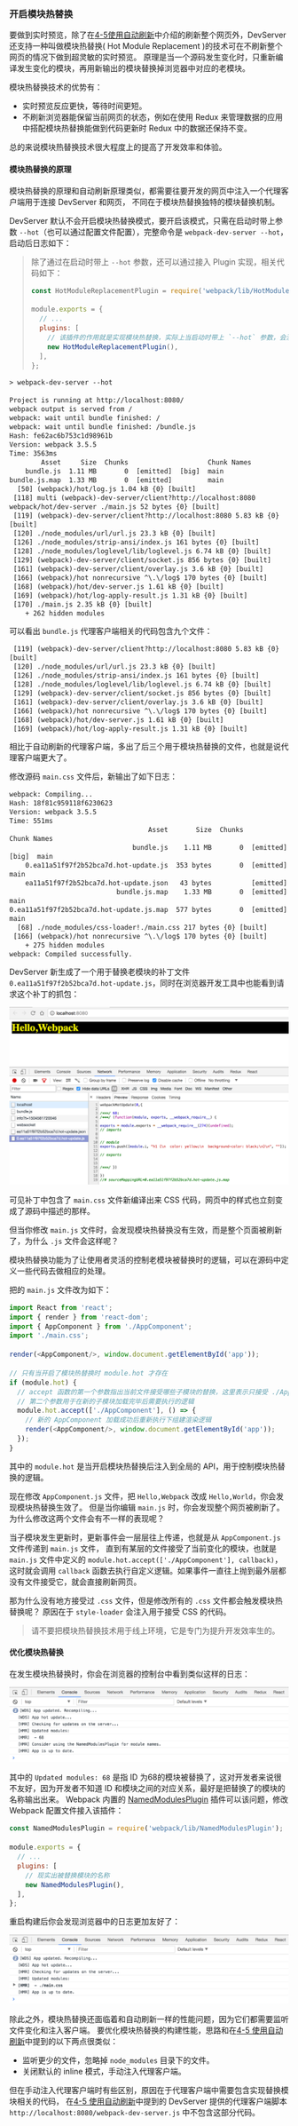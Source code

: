 ### 开启模块热替换
要做到实时预览，除了在[4-5使用自动刷新](4-5使用自动刷新.md)中介绍的刷新整个网页外，DevServer 还支持一种叫做模块热替换( Hot Module Replacement )的技术可在不刷新整个网页的情况下做到超灵敏的实时预览。
原理是当一个源码发生变化时，只重新编译发生变化的模块，再用新输出的模块替换掉浏览器中对应的老模块。

模块热替换技术的优势有：

- 实时预览反应更快，等待时间更短。
- 不刷新浏览器能保留当前网页的状态，例如在使用 Redux 来管理数据的应用中搭配模块热替换能做到代码更新时 Redux 中的数据还保持不变。

总的来说模块热替换技术很大程度上的提高了开发效率和体验。

#### 模块热替换的原理
模块热替换的原理和自动刷新原理类似，都需要往要开发的网页中注入一个代理客户端用于连接 DevServer 和网页，
不同在于模块热替换独特的模块替换机制。

DevServer 默认不会开启模块热替换模式，要开启该模式，只需在启动时带上参数 `--hot`（也可以通过配置文件配置），完整命令是 `webpack-dev-server --hot`，启动后日志如下：

> 除了通过在启动时带上 `--hot` 参数，还可以通过接入 Plugin 实现，相关代码如下：
> ```js
> const HotModuleReplacementPlugin = require('webpack/lib/HotModuleReplacementPlugin');
> 
> module.exports = {
>   // ...
>   plugins: [
>     // 该插件的作用就是实现模块热替换，实际上当启动时带上 `--hot` 参数，会注入该插件。
>     new HotModuleReplacementPlugin(),
>   ],
> };
> ```

```
> webpack-dev-server --hot

Project is running at http://localhost:8080/
webpack output is served from /
webpack: wait until bundle finished: /
webpack: wait until bundle finished: /bundle.js
Hash: fe62ac6b753c1d98961b
Version: webpack 3.5.5
Time: 3563ms
        Asset     Size  Chunks                    Chunk Names
    bundle.js  1.11 MB       0  [emitted]  [big]  main
bundle.js.map  1.33 MB       0  [emitted]         main
  [50] (webpack)/hot/log.js 1.04 kB {0} [built]
 [118] multi (webpack)-dev-server/client?http://localhost:8080 webpack/hot/dev-server ./main.js 52 bytes {0} [built]
 [119] (webpack)-dev-server/client?http://localhost:8080 5.83 kB {0} [built]
 [120] ./node_modules/url/url.js 23.3 kB {0} [built]
 [126] ./node_modules/strip-ansi/index.js 161 bytes {0} [built]
 [128] ./node_modules/loglevel/lib/loglevel.js 6.74 kB {0} [built]
 [129] (webpack)-dev-server/client/socket.js 856 bytes {0} [built]
 [161] (webpack)-dev-server/client/overlay.js 3.6 kB {0} [built]
 [166] (webpack)/hot nonrecursive ^\.\/log$ 170 bytes {0} [built]
 [168] (webpack)/hot/dev-server.js 1.61 kB {0} [built]
 [169] (webpack)/hot/log-apply-result.js 1.31 kB {0} [built]
 [170] ./main.js 2.35 kB {0} [built]
    + 262 hidden modules
```
可以看出 `bundle.js` 代理客户端相关的代码包含九个文件：
```
 [119] (webpack)-dev-server/client?http://localhost:8080 5.83 kB {0} [built]
 [120] ./node_modules/url/url.js 23.3 kB {0} [built]
 [126] ./node_modules/strip-ansi/index.js 161 bytes {0} [built]
 [128] ./node_modules/loglevel/lib/loglevel.js 6.74 kB {0} [built] 
 [129] (webpack)-dev-server/client/socket.js 856 bytes {0} [built]
 [161] (webpack)-dev-server/client/overlay.js 3.6 kB {0} [built]
 [166] (webpack)/hot nonrecursive ^\.\/log$ 170 bytes {0} [built]
 [168] (webpack)/hot/dev-server.js 1.61 kB {0} [built]
 [169] (webpack)/hot/log-apply-result.js 1.31 kB {0} [built]
```
相比于自动刷新的代理客户端，多出了后三个用于模块热替换的文件，也就是说代理客户端更大了。

修改源码 `main.css` 文件后，新输出了如下日志：
```
webpack: Compiling...
Hash: 18f81c959118f6230623
Version: webpack 3.5.5
Time: 551ms
                                   Asset       Size  Chunks                    Chunk Names
                               bundle.js    1.11 MB       0  [emitted]  [big]  main
    0.ea11a51f97f2b52bca7d.hot-update.js  353 bytes       0  [emitted]         main
    ea11a51f97f2b52bca7d.hot-update.json   43 bytes          [emitted]         
                           bundle.js.map    1.33 MB       0  [emitted]         main
0.ea11a51f97f2b52bca7d.hot-update.js.map  577 bytes       0  [emitted]         main
  [68] ./node_modules/css-loader!./main.css 217 bytes {0} [built]
 [166] (webpack)/hot nonrecursive ^\.\/log$ 170 bytes {0} [built]
    + 275 hidden modules
webpack: Compiled successfully.
```
DevServer 新生成了一个用于替换老模块的补丁文件 `0.ea11a51f97f2b52bca7d.hot-update.js`，同时在浏览器开发工具中也能看到请求这个补丁的抓包：

![图4.5.3 模块热替换模式下的补丁](img/hot-patch.png)

可见补丁中包含了 `main.css` 文件新编译出来 CSS 代码，网页中的样式也立刻变成了源码中描述的那样。

但当你修改 `main.js` 文件时，会发现模块热替换没有生效，而是整个页面被刷新了，为什么 `.js` 文件会这样呢？

模块热替换功能为了让使用者灵活的控制老模块被替换时的逻辑，可以在源码中定义一些代码去做相应的处理。

把的 `main.js` 文件改为如下：
```js
import React from 'react';
import { render } from 'react-dom';
import { AppComponent } from './AppComponent';
import './main.css';

render(<AppComponent/>, window.document.getElementById('app'));

// 只有当开启了模块热替换时 module.hot 才存在
if (module.hot) {
  // accept 函数的第一个参数指出当前文件接受哪些子模块的替换，这里表示只接受 ./AppComponent 这个子模块
  // 第二个参数用于在新的子模块加载完毕后需要执行的逻辑
  module.hot.accept(['./AppComponent'], () => {
    // 新的 AppComponent 加载成功后重新执行下组建渲染逻辑
    render(<AppComponent/>, window.document.getElementById('app'));
  });
}
```
其中的 `module.hot` 是当开启模块热替换后注入到全局的 API，用于控制模块热替换的逻辑。

现在修改 `AppComponent.js` 文件，把 `Hello,Webpack` 改成 `Hello,World`，你会发现模块热替换生效了。
但是当你编辑 `main.js` 时，你会发现整个网页被刷新了。为什么修改这两个文件会有不一样的表现呢？

当子模块发生更新时，更新事件会一层层往上传递，也就是从 `AppComponent.js` 文件传递到 `main.js` 文件，
直到有某层的文件接受了当前变化的模块，也就是 `main.js` 文件中定义的 `module.hot.accept(['./AppComponent'], callback)`，
这时就会调用 `callback` 函数去执行自定义逻辑。如果事件一直往上抛到最外层都没有文件接受它，就会直接刷新网页。

那为什么没有地方接受过 `.css` 文件，但是修改所有的 `.css` 文件都会触发模块热替换呢？
原因在于 `style-loader` 会注入用于接受 CSS 的代码。

> 请不要把模块热替换技术用于线上环境，它是专门为提升开发效率生的。

#### 优化模块热替换
在发生模块热替换时，你会在浏览器的控制台中看到类似这样的日志：

![图4.5.4 模块热替换浏览器日志](img/hmr-log.png)

其中的 `Updated modules: 68` 是指 ID 为68的模块被替换了，这对开发者来说很不友好，因为开发者不知道 ID 和模块之间的对应关系，最好是把替换了的模块的名称输出出来。
Webpack 内置的 [NamedModulesPlugin]() 插件可以该问题，修改 Webpack 配置文件接入该插件：
```js
const NamedModulesPlugin = require('webpack/lib/NamedModulesPlugin');

module.exports = {
  // ...
  plugins: [
    // 现实出被替换模块的名称
    new NamedModulesPlugin(),
  ],
};
```
重启构建后你会发现浏览器中的日志更加友好了：

![图4.5.4 现实出被替换模块的浏览器日志](img/hmr-log-named.png)

除此之外，模块热替换还面临着和自动刷新一样的性能问题，因为它们都需要监听文件变化和注入客户端。
要优化模块热替换的构建性能，思路和在[4-5 使用自动刷新](4-5使用自动刷新.md)中提到的以下两点很类似：

- 监听更少的文件，忽略掉 `node_modules` 目录下的文件。
- 关闭默认的 inline 模式，手动注入代理客户端。

但在手动注入代理客户端时有些区别，原因在于代理客户端中需要包含实现替换模块相关的代码，
在[4-5 使用自动刷新](4-5使用自动刷新.md)中提到的 DevServer 提供的代理客户端脚本 `http://localhost:8080/webpack-dev-server.js` 中不包含这部分代码。

